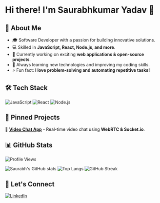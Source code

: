 # Hi there! I'm Saurabhkumar Yadav 👋

## 🚀 About Me
- 🎓 Software Developer with a passion for building innovative solutions.
- 💻 Skilled in **JavaScript, React, Node.js, and more**.
- 🔭 Currently working on exciting **web applications & open-source projects**.
- 🌱 Always learning new technologies and improving my coding skills.
- ⚡ Fun fact: **I love problem-solving and automating repetitive tasks!**

## 🛠️ Tech Stack
![JavaScript](https://img.shields.io/badge/JavaScript-F7DF1E?style=for-the-badge&logo=javascript&logoColor=black)
![React](https://img.shields.io/badge/React-61DAFB?style=for-the-badge&logo=react&logoColor=black)
![Node.js](https://img.shields.io/badge/Node.js-43853D?style=for-the-badge&logo=node.js&logoColor=white)

## 📌 Pinned Projects
🔹 [**Video Chat App**](https://github.com/Saurabhtcet/video-chat-app) - Real-time video chat using **WebRTC & Socket.io**.

## 📊 GitHub Stats
![Profile Views](https://komarev.com/ghpvc/?username=Saurabhtcet&style=flat-square&color=blue)

![Saurabh's GitHub stats](https://github-readme-stats.vercel.app/api?username=Saurabhtcet&show_icons=true&theme=radical)
![Top Langs](https://github-readme-stats.vercel.app/api/top-langs/?username=Saurabhtcet&layout=compact&theme=radical)
![GitHub Streak](https://streak-stats.demolab.com/?user=Saurabhtcet&theme=radical)

## 🌟 Let's Connect
[![LinkedIn](https://img.shields.io/badge/LinkedIn-Connect-blue?style=for-the-badge&logo=linkedin&logoColor=white)](https://www.linkedin.com/in/saurabhkumar-yadav-b20399211)
